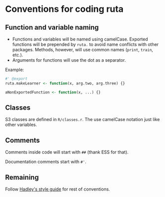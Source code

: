 # Conventions for coding ruta

## Function and variable naming

- Functions and variables will be named using camelCase. Exported functions will be prepended by `ruta.` to avoid name conflicts with other packages. Methods, however, will use common names (`print`, `train`, etc.).
- Arguments for functions will use the dot as a separator.

Example:

```r
#' @export
ruta.makeLearner <- function(x, arg.two, arg.three) {}

aNonExportedFunction <- function(x, ...) {}
```

## Classes

S3 classes are defined in `R/classes.r`. The use camelCase notation just like other variables.

## Comments

Comments inside code will start with `##` (thank ESS for that).

Documentation comments start with `#'`.

## Remaining

Follow [Hadley's style guide](http://stat405.had.co.nz/r-style.html) for rest of conventions.
